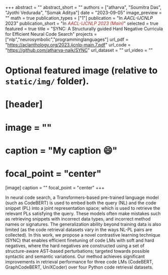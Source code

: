 +++
abstract = ""
abstract_short = ""
authors = ["atharva", "Soumitra Das", "Jyothi Vedurada", "Somak Aditya"]
date = "2023-09-05"
image_preview = ""
math = true
publication_types = ["1"]
publication = "In *AACL-IJCNLP* 2023"
publication_short = "In <span style='color:brown;'>*AACL-IJCNLP 2023 (Main)*</span>"
selected = true
featured = true
title = "SYNC: A Structurally guided Hard Negative Curricula for Efficient Neural Code Search"
projects = ["nlp","neurosymbolic","programminglanguages"]
url_pdf = "https://aclanthology.org/2023.ijcnlp-main.7.pdf"
url_code = "https://github.com/atharva-naik/SYNC"
url_dataset = ""
url_video = ""


# Optional featured image (relative to `static/img/` folder).
# [header]
# image = ""
# caption = "My caption :smile:"
# focal_point = "center"

[image]
caption = ""
focal_point = "center"
+++

In neural code search, a Transformers-based pre-trained language model (such as CodeBERT) is used to embed both the query (NL) and the code snippet (PL) into a joint representation space; which is used to retrieve the relevant PLs satisfying the query. These models often make mistakes such as retrieving snippets with incorrect data types, and incorrect method names or signatures. The generalization ability beyond training data is also limited (as the code retrieval datasets vary in the ways NL-PL pairs are collected). In this work, we propose a novel contrastive learning technique (SYNC) that enables efficient finetuning of code LMs with soft and hard negatives, where the hard negatives are constructed using a set of structure-aware AST-based perturbations; targeted towards possible syntactic and semantic variations. 
Our method achieves significant improvements in retrieval performance for three code LMs (CodeBERT, GraphCodeBERT, UniXCoder) over four Python code retrieval datasets.
